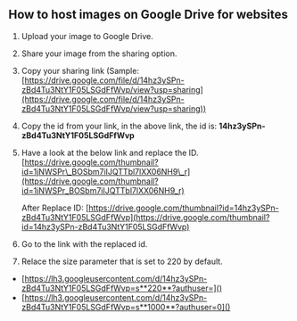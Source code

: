 ## How to host images on Google Drive for websites

1.  Upload your image to Google Drive.
2.  Share your image from the sharing option.
3.  Copy your sharing link (Sample: [https://drive.google.com/file/d/14hz3ySPn-zBd4Tu3NtY1F05LSGdFfWvp/view?usp=sharing](https://drive.google.com/file/d/14hz3ySPn-zBd4Tu3NtY1F05LSGdFfWvp/view?usp=sharing))
4.  Copy the id from your link, in the above link, the id is: **14hz3ySPn-zBd4Tu3NtY1F05LSGdFfWvp**
5.  Have a look at the below link and replace the ID. [https://drive.google.com/thumbnail?id=1jNWSPr\_BOSbm7iIJQTTbl7lXX06NH9\_r](https://drive.google.com/thumbnail?id=1jNWSPr_BOSbm7iIJQTTbl7lXX06NH9_r)

	After Replace ID: [https://drive.google.com/thumbnail?id=14hz3ySPn-zBd4Tu3NtY1F05LSGdFfWvp](https://drive.google.com/thumbnail?id=14hz3ySPn-zBd4Tu3NtY1F05LSGdFfWvp)

6.  Go to the link with the replaced id.
7. Relace the size parameter that is set to 220 by default.
 * [https://lh3.googleusercontent.com/d/14hz3ySPn-zBd4Tu3NtY1F05LSGdFfWvp=s**220**?authuser=]()
 * [https://lh3.googleusercontent.com/d/14hz3ySPn-zBd4Tu3NtY1F05LSGdFfWvp=s**1000**?authuser=0]()
